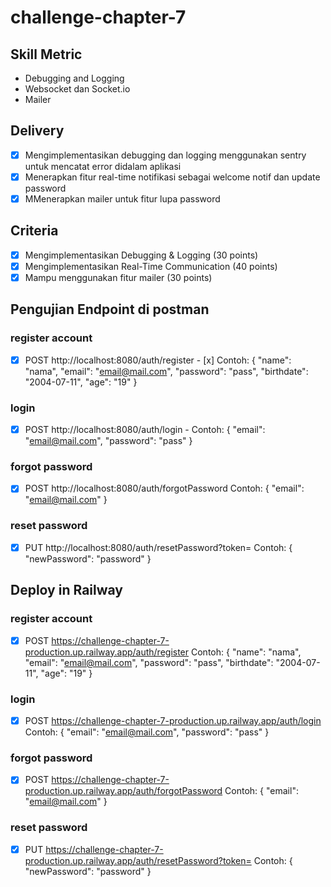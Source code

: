 # challenge-chapter-7

## Skill Metric

- Debugging and Logging
- Websocket dan Socket.io
- Mailer

## Delivery

- [x] Mengimplementasikan debugging dan logging menggunakan sentry untuk mencatat error didalam
      aplikasi
- [x] Menerapkan fitur real-time notifikasi sebagai welcome notif dan update password
- [x] MMenerapkan mailer untuk fitur lupa password

## Criteria

- [x] Mengimplementasikan Debugging & Logging (30 points)
- [x] Mengimplementasikan Real-Time Communication (40 points)
- [x] Mampu menggunakan fitur mailer (30 points)

## Pengujian Endpoint di postman

### register account

- [x] POST http://localhost:8080/auth/register
      - [x] Contoh:
      {
      "name": "nama",
      "email": "email@mail.com",
      "password": "pass",
      "birthdate": "2004-07-11",
      "age": "19"
      }

### login

- [x] POST http://localhost:8080/auth/login
      - Contoh:
      {
      "email": "email@mail.com",
      "password": "pass"
      }

### forgot password

- [x] POST http://localhost:8080/auth/forgotPassword
      Contoh:
      {
      "email": "email@mail.com"
      }

### reset password

- [x] PUT http://localhost:8080/auth/resetPassword?token=
      Contoh:
      {
      "newPassword": "password"
      }

## Deploy in Railway

### register account

- [x] POST https://challenge-chapter-7-production.up.railway.app/auth/register
      Contoh:
      {
      "name": "nama",
      "email": "email@mail.com",
      "password": "pass",
      "birthdate": "2004-07-11",
      "age": "19"
      }

### login

- [x] POST https://challenge-chapter-7-production.up.railway.app/auth/login
      Contoh:
      {
      "email": "email@mail.com",
      "password": "pass"
      }

### forgot password

- [x] POST https://challenge-chapter-7-production.up.railway.app/auth/forgotPassword
      Contoh:
      {
      "email": "email@mail.com"
      }

### reset password

- [x] PUT https://challenge-chapter-7-production.up.railway.app/auth/resetPassword?token=
      Contoh:
      {
      "newPassword": "password"
      }
